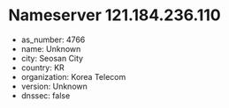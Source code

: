 # Nameserver 121.184.236.110

* as_number: 4766
* name: Unknown
* city: Seosan City
* country: KR
* organization: Korea Telecom
* version: Unknown
* dnssec: false
